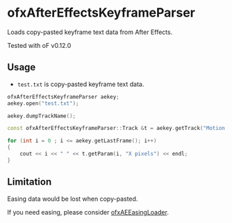 # ofxAfterEffectsKeyframeParser

Loads copy-pasted keyframe text data from After Effects.

Tested with oF v0.12.0

## Usage

- `test.txt` is copy-pasted keyframe text data.

```cpp
ofxAfterEffectsKeyframeParser aekey;
aekey.open("test.txt");

aekey.dumpTrackName();

const ofxAfterEffectsKeyframeParser::Track &t = aekey.getTrack("Motion Trackers/Tracker #1/Track Point #1/Attach Point");

for (int i = 0 ; i <= aekey.getLastFrame(); i++)
{
	cout << i << " " << t.getParam(i, "X pixels") << endl;
}
```

## Limitation

Easing data would be lost when copy-pasted.

If you need easing, please consider [ofxAEEasingLoader](https://github.com/funatsufumiya/ofxAEEasingLoader/).

